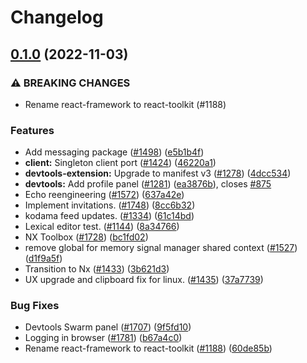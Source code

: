 # Changelog

## [0.1.0](https://github.com/dxos/dxos/compare/devtools-mesh-v0.0.1...devtools-mesh-v0.1.0) (2022-11-03)


### ⚠ BREAKING CHANGES

* Rename react-framework to react-toolkit (#1188)

### Features

* Add messaging package ([#1498](https://github.com/dxos/dxos/issues/1498)) ([e5b1b4f](https://github.com/dxos/dxos/commit/e5b1b4f2e18939bb48739553b672f97aec29a60e))
* **client:** Singleton client port ([#1424](https://github.com/dxos/dxos/issues/1424)) ([46220a1](https://github.com/dxos/dxos/commit/46220a19060d71a2e6819b1ae466786bb8741599))
* **devtools-extension:** Upgrade to manifest v3 ([#1278](https://github.com/dxos/dxos/issues/1278)) ([4dcc534](https://github.com/dxos/dxos/commit/4dcc5349528ed36abc9d8114705e911a6c5a9326))
* **devtools:** Add profile panel ([#1281](https://github.com/dxos/dxos/issues/1281)) ([ea3876b](https://github.com/dxos/dxos/commit/ea3876ba47f251f68bc368e6f726d1ec3b72fd53)), closes [#875](https://github.com/dxos/dxos/issues/875)
* Echo reengineering  ([#1572](https://github.com/dxos/dxos/issues/1572)) ([637a42e](https://github.com/dxos/dxos/commit/637a42e81d245c143c574b815e5bb2531a275df3))
* Implement invitations. ([#1748](https://github.com/dxos/dxos/issues/1748)) ([8cc6b32](https://github.com/dxos/dxos/commit/8cc6b322aa8109996d722c97a9c4f06ce1ebefd3))
* kodama feed updates. ([#1334](https://github.com/dxos/dxos/issues/1334)) ([61c14bd](https://github.com/dxos/dxos/commit/61c14bdf9e74572e149126442fc53b2578aa1b85))
* Lexical editor test. ([#1144](https://github.com/dxos/dxos/issues/1144)) ([8a34766](https://github.com/dxos/dxos/commit/8a34766e6af79d7684f3709dafe1f46c99bcea62))
* NX Toolbox ([#1728](https://github.com/dxos/dxos/issues/1728)) ([bc1fd02](https://github.com/dxos/dxos/commit/bc1fd02c0e049576d2e7d0329f8ff50f4cfaefef))
* remove global for memory signal manager shared context ([#1527](https://github.com/dxos/dxos/issues/1527)) ([d1f9a5f](https://github.com/dxos/dxos/commit/d1f9a5f73afd1543e2f201c06bab417865752324))
* Transition to Nx ([#1433](https://github.com/dxos/dxos/issues/1433)) ([3b621d3](https://github.com/dxos/dxos/commit/3b621d3916dfa5d3555e55d23ca44f8bcbe97284))
* UX upgrade and clipboard fix for linux. ([#1435](https://github.com/dxos/dxos/issues/1435)) ([37a7739](https://github.com/dxos/dxos/commit/37a7739a1a0794da5553615603900b8e4b1ab619))


### Bug Fixes

* Devtools Swarm panel ([#1707](https://github.com/dxos/dxos/issues/1707)) ([9f5fd10](https://github.com/dxos/dxos/commit/9f5fd10111abac1335d5cb78c11a06a41ce89cfa))
* Logging in browser ([#1781](https://github.com/dxos/dxos/issues/1781)) ([b67a4c0](https://github.com/dxos/dxos/commit/b67a4c0b4e67b06bc4951c7a7000ee472f9d5b04))
* Rename react-framework to react-toolkit ([#1188](https://github.com/dxos/dxos/issues/1188)) ([60de85b](https://github.com/dxos/dxos/commit/60de85b7d2d89a9d39fb94d49bbee0630e9c553f))
